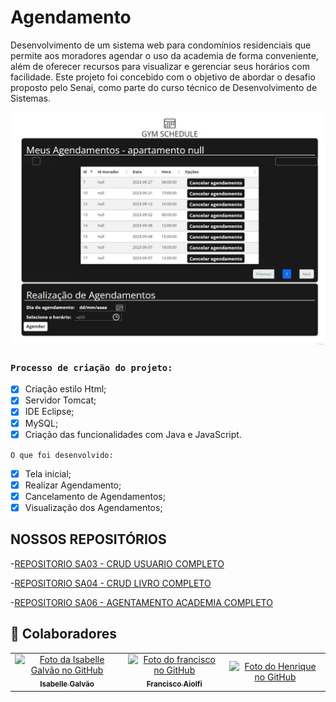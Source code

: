 # Agendamento

Desenvolvimento de um sistema web para condomínios residenciais que permite aos moradores agendar o uso da academia de forma conveniente, além de oferecer recursos para visualizar e gerenciar seus horários com facilidade. Este projeto foi concebido com o objetivo de abordar o desafio proposto pelo Senai, como parte do curso técnico de Desenvolvimento de Sistemas.

<img src="\Tela de agendamento.jpeg" alt="Tela">

### `Processo de criação do projeto:`

- [x] Criação estilo Html;
- [x] Servidor Tomcat;
- [x] IDE Eclipse;
- [x] MySQL;
- [x] Criação das funcionalidades com Java e JavaScript.

 `O que foi desenvolvido:`

- [x] Tela inicial;
- [x] Realizar Agendamento; 
- [x] Cancelamento de Agendamentos; 
- [x] Visualização dos Agendamentos;

## NOSSOS REPOSITÓRIOS

-[REPOSITORIO SA03 - CRUD USUARIO COMPLETO](https://github.com/isagalvao/SENAI_CRUD)

-[REPOSITORIO SA04 - CRUD LIVRO COMPLETO](https://github.com/franciscoaiolfi/sa04Senai)

-[REPOSITORIO SA06 - AGENTAMENTO ACADEMIA COMPLETO](https://github.com/isagalvao/Agendamento)
  
## 🤝 Colaboradores

<table>
  <tr>
    <td align="Center">
      <a href="#">
        <img src="https://avatars.githubusercontent.com/u/102769431?v=4" width="100px;" alt="Foto da Isabelle Galvão no GitHub"/><br>
        <sub>
          <b>Isabelle Galvão</b>
        </sub>
      </a>
    </td>
   <td align="Center">
      <a href="#">
        <img src="https://avatars.githubusercontent.com/u/67024427?v=4" width="100px;" alt="Foto do francisco no GitHub"/><br>
        <sub>
          <b>Francisco Aiolfi</b>
        </sub>
      </a>
    </td>
  <td align="Center">
      <a href="#">
        <img src="https://avatars.githubusercontent.com/u/141380505?v=4" width="100px;" alt="Foto do Henrique no GitHub"/><br>
        <sub>
